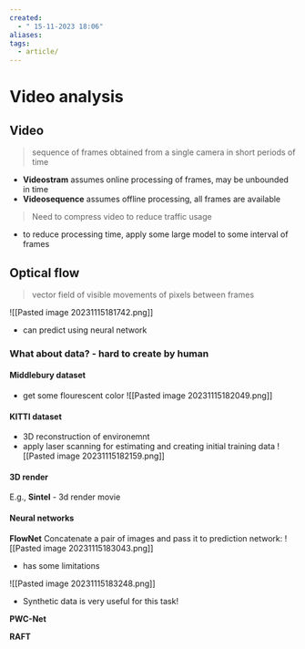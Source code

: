 ```yaml
---
created:
  - " 15-11-2023 18:06"
aliases: 
tags:
  - article/
---
```


# Video analysis

## Video

> sequence of frames obtained from a single camera in short periods of time

- **Videostram** assumes online processing of frames, may be unbounded in time
- **Videosequence** assumes offline processing, all frames are available

> Need to compress video to reduce traffic usage

- to reduce processing time, apply some large model to some interval of frames


## Optical flow
> vector field of visible movements of pixels between frames


![[Pasted image 20231115181742.png]]

- can predict using neural network

### **What about data?** - hard to create by human

#### Middlebury dataset
- get some flourescent color
![[Pasted image 20231115182049.png]]


#### KITTI dataset
- 3D reconstruction of environemnt
- apply laser scanning for estimating and creating initial training data
![[Pasted image 20231115182159.png]]

#### 3D render

E.g., **Sintel** - 3d render movie

#### Neural networks

**FlowNet**
Concatenate a pair of images and pass it to prediction network:
![[Pasted image 20231115183043.png]]

- has some limitations

![[Pasted image 20231115183248.png]]

- Synthetic data is very useful for this task!

**PWC-Net**

**RAFT**